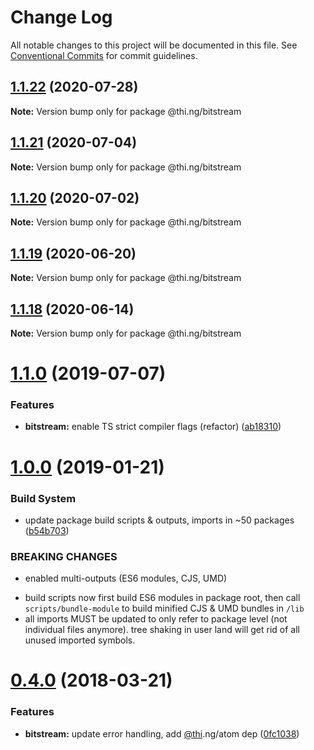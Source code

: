 # Change Log

All notable changes to this project will be documented in this file.
See [Conventional Commits](https://conventionalcommits.org) for commit guidelines.

## [1.1.22](https://github.com/thi-ng/umbrella/compare/@thi.ng/bitstream@1.1.21...@thi.ng/bitstream@1.1.22) (2020-07-28)

**Note:** Version bump only for package @thi.ng/bitstream





## [1.1.21](https://github.com/thi-ng/umbrella/compare/@thi.ng/bitstream@1.1.20...@thi.ng/bitstream@1.1.21) (2020-07-04)

**Note:** Version bump only for package @thi.ng/bitstream





## [1.1.20](https://github.com/thi-ng/umbrella/compare/@thi.ng/bitstream@1.1.19...@thi.ng/bitstream@1.1.20) (2020-07-02)

**Note:** Version bump only for package @thi.ng/bitstream





## [1.1.19](https://github.com/thi-ng/umbrella/compare/@thi.ng/bitstream@1.1.18...@thi.ng/bitstream@1.1.19) (2020-06-20)

**Note:** Version bump only for package @thi.ng/bitstream





## [1.1.18](https://github.com/thi-ng/umbrella/compare/@thi.ng/bitstream@1.1.17...@thi.ng/bitstream@1.1.18) (2020-06-14)

**Note:** Version bump only for package @thi.ng/bitstream





# [1.1.0](https://github.com/thi-ng/umbrella/compare/@thi.ng/bitstream@1.0.6...@thi.ng/bitstream@1.1.0) (2019-07-07)

### Features

* **bitstream:** enable TS strict compiler flags (refactor) ([ab18310](https://github.com/thi-ng/umbrella/commit/ab18310))

# [1.0.0](https://github.com/thi-ng/umbrella/compare/@thi.ng/bitstream@0.4.21...@thi.ng/bitstream@1.0.0) (2019-01-21)

### Build System

* update package build scripts & outputs, imports in ~50 packages ([b54b703](https://github.com/thi-ng/umbrella/commit/b54b703))

### BREAKING CHANGES

* enabled multi-outputs (ES6 modules, CJS, UMD)

- build scripts now first build ES6 modules in package root, then call
  `scripts/bundle-module` to build minified CJS & UMD bundles in `/lib`
- all imports MUST be updated to only refer to package level
  (not individual files anymore). tree shaking in user land will get rid of
  all unused imported symbols.

<a name="0.4.0"></a>
# [0.4.0](https://github.com/thi-ng/umbrella/compare/@thi.ng/bitstream@0.3.7...@thi.ng/bitstream@0.4.0) (2018-03-21)

### Features

* **bitstream:** update error handling, add [@thi](https://github.com/thi).ng/atom dep ([0fc1038](https://github.com/thi-ng/umbrella/commit/0fc1038))
